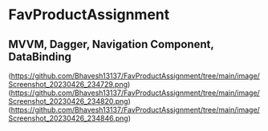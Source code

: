 # FavProductAssignment
## MVVM, Dagger, Navigation Component, DataBinding

(https://github.com/Bhavesh13137/FavProductAssignment/tree/main/image/Screenshot_20230426_234729.png)
(https://github.com/Bhavesh13137/FavProductAssignment/tree/main/image/Screenshot_20230426_234820.png)
(https://github.com/Bhavesh13137/FavProductAssignment/tree/main/image/Screenshot_20230426_234846.png)
